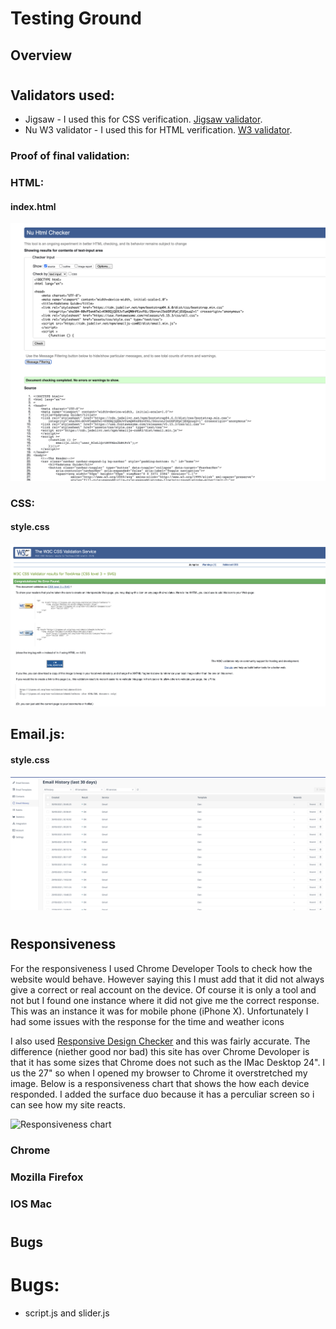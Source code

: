 #  Testing Ground

## Overview  

#
## Validators used: 
- Jigsaw - I used this for CSS verification. [Jigsaw validator](https://jigsaw.w3.org/).
- Nu W3 validator - I used this for HTML verification. [W3 validator](https://validator.w3.org/).

### Proof of final validation:

### HTML:
#### index.html 
![HTML Validator Index](readme-files/HTML.png)


### CSS:
#### style.css
![CSS Validator Jigsaw](readme-files/CSS.png)

## Email.js:
#### style.css
![CSS Validator Jigsaw](readme-files/emial.js.png)



#
## Responsiveness

For the responsiveness I used Chrome Developer Tools to check how the website would behave. However saying this I must add that it did not always give a correct or real account on the device. Of course it is only a tool and not but I found one instance where it did not give me the correct response. This was an instance it was for mobile phone (iPhone X). Unfortunately I had some issues with the response for the time and weather icons

I also used [Responsive Design Checker](www.responsivedesignchecker.com) and this was fairly accurate. The difference (niether good nor bad) this site has over Chrome Devoloper is that it has some sizes that Chrome does not such as the IMac Desktop 24". I us the 27" so when I opened my browser to Chrome it overstretched my image. Below is a responsiveness chart that shows the how each device responded. I added the surface duo because it has a perculiar screen so i can see how my site reacts. 

![Responsiveness chart](readme-files/responsiveness-chart.png)


### Chrome


### Mozilla Firefox


### IOS Mac


#
## Bugs

# Bugs:
- script.js and slider.js <script> would not load in index.html.
Action: it was the incorrect path in the script. works now.


#Bugs:
dots.svg, when opened in github would error
Action: I had to remove some of the code in the <svg> to make allow it to be accepted.
The dots.svg would not change color when I added it to HTML as an image so I copied the sag code and added it directly into the <span> that I used to hold the hamburger toggle icon. Here I was able to manipulate the <svg> to the ivory I wanted to use. 
Action:
Slider Bug - when I added the slider it disappears when you respond vertically.


## User stories

## Side Notes

### - These are a few of my notes that i took while coding. I ran a little out of time near the end so some do not reflext the final changes. 
[Side Notes](readme-files/ms-1-list.pdf) [original front page]